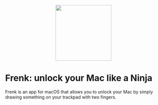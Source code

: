 <p align="center">
  <img src="https://github.com/efremio/frenkapp/blob/master/Squiggle/Assets.xcassets/AppIcon.appiconset/512.png" width=180px" heght=180px"/>
</p>

# Frenk: unlock your Mac like a Ninja
Frenk is an app for macOS that allows you to unlock your Mac by simply drawing something on your trackpad with two fingers.
